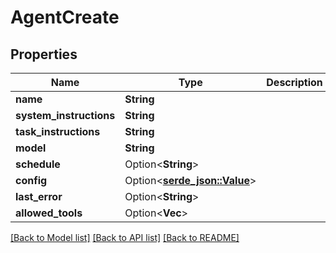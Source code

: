 # AgentCreate

## Properties

Name | Type | Description | Notes
------------ | ------------- | ------------- | -------------
**name** | **String** |  | 
**system_instructions** | **String** |  | 
**task_instructions** | **String** |  | 
**model** | **String** |  | 
**schedule** | Option<**String**> |  | [optional]
**config** | Option<[**serde_json::Value**](.md)> |  | [optional]
**last_error** | Option<**String**> |  | [optional]
**allowed_tools** | Option<**Vec<String>**> |  | [optional]

[[Back to Model list]](../README.md#documentation-for-models) [[Back to API list]](../README.md#documentation-for-api-endpoints) [[Back to README]](../README.md)


